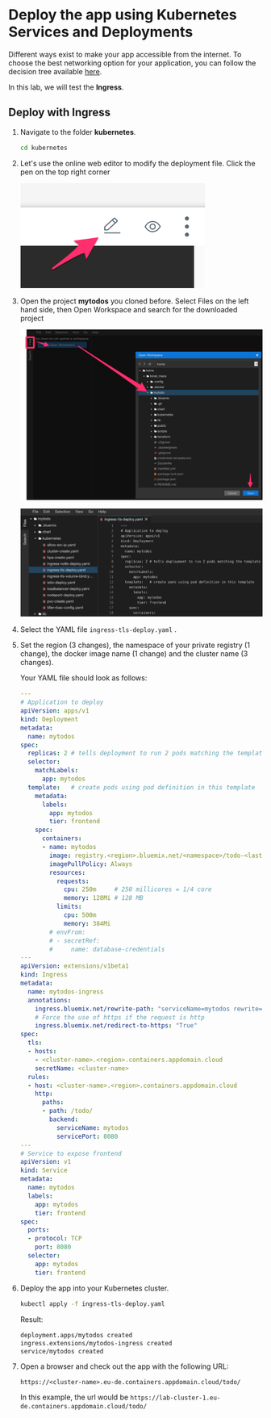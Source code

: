 # Deploy the app using Kubernetes Services and Deployments

Different ways exist to make your app accessible from the internet. To choose the best networking option for your application, you can follow the decision tree available [here](https://cloud.ibm.com/docs/containers/cs_network_planning.html#planning).

In this lab, we will test the **Ingress**.

## Deploy with Ingress

1. Navigate to the folder **kubernetes**.
    ```sh
    cd kubernetes
    ```

1. Let's use the online web editor to modify the deployment file. Click the pen on the top right corner

    ![](./images/cloudshell-ide-shortcut.png)

1. Open the project **mytodos** you cloned before. Select Files on the left hand side, then Open Workspace and search for the downloaded project

    ![](./images/cloudshell-ide-open.png)

    ![](./images/cloudshell-ide-view.png)

1. Select the YAML file `ingress-tls-deploy.yaml` .

1. Set the region (3 changes), the namespace of your private registry (1 change), the docker image name (1 change) and the cluster name (3 changes).

    Your YAML file should look as follows:
    ```yaml
    ---
    # Application to deploy
    apiVersion: apps/v1
    kind: Deployment
    metadata:
      name: mytodos
    spec:
      replicas: 2 # tells deployment to run 2 pods matching the template
      selector:
        matchLabels:
          app: mytodos
      template:   # create pods using pod definition in this template
        metadata:
          labels:
            app: mytodos
            tier: frontend
        spec:
          containers:
          - name: mytodos
            image: registry.<region>.bluemix.net/<namespace>/todo-<lastname>:1.0
            imagePullPolicy: Always
            resources:
              requests:
                cpu: 250m     # 250 millicores = 1/4 core
                memory: 128Mi # 128 MB
              limits:
                cpu: 500m
                memory: 384Mi
            # envFrom:
            # - secretRef:
            #     name: database-credentials
    ---
    apiVersion: extensions/v1beta1
    kind: Ingress
    metadata:
      name: mytodos-ingress
      annotations:
        ingress.bluemix.net/rewrite-path: "serviceName=mytodos rewrite=/"
        # Force the use of https if the request is http
        ingress.bluemix.net/redirect-to-https: "True"
    spec:
      tls:
      - hosts:
        - <cluster-name>.<region>.containers.appdomain.cloud
        secretName: <cluster-name>
      rules:
      - host: <cluster-name>.<region>.containers.appdomain.cloud
        http:
          paths:
          - path: /todo/
            backend:
              serviceName: mytodos
              servicePort: 8080
    ---
    # Service to expose frontend
    apiVersion: v1
    kind: Service
    metadata:
      name: mytodos
      labels:
        app: mytodos
        tier: frontend
    spec:
      ports:
      - protocol: TCP
        port: 8080
      selector:
        app: mytodos
        tier: frontend
    ```

1. Deploy the app into your Kubernetes cluster.
    ```sh
    kubectl apply -f ingress-tls-deploy.yaml
    ```
    Result:
    ```
    deployment.apps/mytodos created
    ingress.extensions/mytodos-ingress created
    service/mytodos created   
    ```

1. Open a browser and check out the app with the following URL:
    ```
    https://<cluster-name>.eu-de.containers.appdomain.cloud/todo/
    ```
    In this example, the url would be ```https://lab-cluster-1.eu-de.containers.appdomain.cloud/todo/```